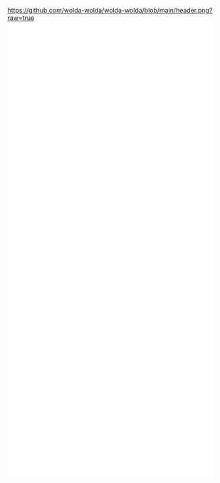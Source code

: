 https://github.com/wolda-wolda/wolda-wolda/blob/main/header.png?raw=true
![Metrics](https://github.com/wolda-wolda/wolda-wolda/blob/main/github-metrics.svg)
